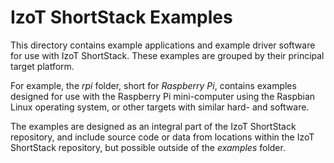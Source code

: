 IzoT ShortStack Examples
========================

This directory contains example applications and example driver software for use
with IzoT ShortStack. These examples are grouped by their principal target platform. 

For example, the *rpi* folder, short for *Raspberry Pi*, contains examples designed for use with the Raspberry Pi mini-computer using the Raspbian Linux operating system, or other targets with similar hard- and software.

The examples are designed as an integral part of the IzoT ShortStack repository, and include source code or data from locations within the IzoT ShortStack repository, but possible outside of the *examples* folder. 